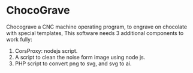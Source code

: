 # ChocoGrave

Chocograve a CNC machine operating program, to engrave on chocolate with special templates,
This software needs 3 additional components to work fully:
1. CorsProxy: nodejs script.
2. A script to clean the noise form image using node js.
3. PHP script to convert png to svg, and svg to ai.
